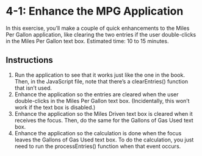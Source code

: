 # 4-1: Enhance the MPG Application
In this exercise, you’ll make a couple of quick enhancements to the Miles Per Gallon application, like clearing the two entries if the user double-clicks in the Miles Per Gallon text box. Estimated time: 10 to 15 minutes.
## Instructions
1. Run the application to see that it works just like the one in the book. Then, in the JavaScript file, note that there’s a clearEntries() function that isn’t used.
2. Enhance the application so the entries are cleared when the user double-clicks in the Miles Per Gallon text box. (Incidentally, this won’t work if the text box is disabled.)
3. Enhance the application so the Miles Driven text box is cleared when it receives the focus. Then, do the same for the Gallons of Gas Used text box.
4. Enhance the application so the calculation is done when the focus leaves the Gallons of Gas Used text box. To do the calculation, you just need to run the processEntries() function when that event occurs.